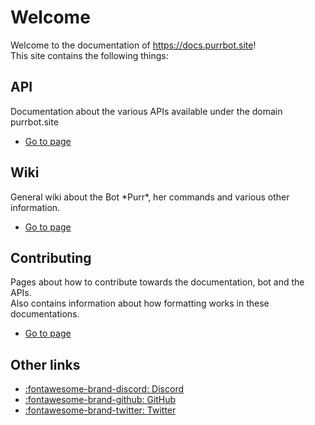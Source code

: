 # Welcome
Welcome to the documentation of https://docs.purrbot.site!  
This site contains the following things:

## API
Documentation about the various APIs available under the domain purrbot.site

- [Go to page](/api)

## Wiki
General wiki about the Bot \*Purr*, her commands and various other information.

- [Go to page](/bot)

## Contributing
Pages about how to contribute towards the documentation, bot and the APIs.  
Also contains information about how formatting works in these documentations.

- [Go to page](/contribute)

## Other links
- [:fontawesome-brand-discord: Discord](https://purrbot.site/discord)
- [:fontawesome-brand-github: GitHub](https://purrbot.site/github)
- [:fontawesome-brand-twitter: Twitter](https://purrbot.site/twitter)
